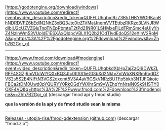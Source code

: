 [https://godotengine.org/download/windows](https://www.youtube.com/redirect?event=video_description&redir_token=QUFFLUhqbm9zZ3BhTHBYWGRKanBhNDRDVFZ6bEdlN2NhZ3xBQ3Jtc0trZ1VMajJnemVVTEttbzRKRzc3LVNJRWdIblU2cUZVZGluTnpTNEpPbmtaT2tPd21NR01LSHMxeFlLdFRmSmc4eUIyYnZ4NzlnWm53VUpldE1ESXAxQldpcVBLX1Q2b21CdTlvdEdoQS12eXlnV2RpMA&q=https%3A%2F%2Fgodotengine.org%2Fdownload%2Fwindows&v=Zhh7B2Ggr_g) 

---

[https://www.fmod.com/download#fmodengine](https://www.youtube.com/redirect?event=video_description&redir_token=QUFFLUhqbkdXbHpZajZzQl9DWkZLRFF4SGZjRmVOcWlYQXxBQ3Jtc0ttSS1ieGt3bXd2NktvZnlWbXNXRmRqdGZVS2s5S2E4NlFtN3VGS2dxemt5V3A4aV9GSkVNRzBUTFp5bkh3NTJFQkotcFBCa2tDM0Uwd0pYQURYY0RkOGdYWXhrSm9vWEhqYnNralN0Sk9HSTY0OXF4VQ&q=https%3A%2F%2Fwww.fmod.com%2Fdownload%23fmodengine&v=Zhh7B2Ggr_g)  (descargar fmod api y fmod studio)

**que la versión de la api y de fmod studio sean la misma**


---

[Releases · utopia-rise/fmod-gdextension (github.com)](https://github.com/utopia-rise/fmod-gdextension/releases) (descargar "fmod.zip")